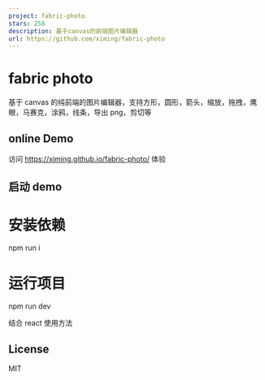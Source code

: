 ```yaml
---
project: fabric-photo
stars: 258
description: 基于canvas的前端图片编辑器
url: https://github.com/ximing/fabric-photo
---
```


fabric photo
============

基于 canvas 的纯前端的图片编辑器，支持方形，圆形，箭头，缩放，拖拽，鹰眼，马赛克，涂鸦，线条，导出 png，剪切等

online Demo
-----------

访问 https://ximing.github.io/fabric-photo/ 体验

启动 demo
-------

# 安装依赖
npm run i
# 运行项目
npm run dev

结合 react 使用方法

License
-------

MIT
